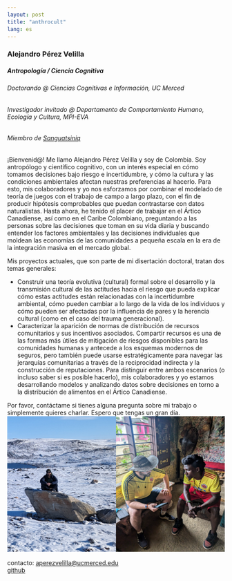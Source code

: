 ```yaml
---
layout: post
title: "anthrocult"  
lang: es
---
```


### Alejandro Pérez Velilla
##### Antropología / Ciencia Cognitiva
###### Doctorando @ Ciencias Cognitivas e Información, UC Merced
###### Investigador invitado @ Departamento de Comportamiento Humano, Ecología y Cultura, MPI-EVA
###### Miembro de [Sanguatsiniq](https://sanguatsiniq.github.io/)

¡Bienvenid@! Me llamo Alejandro Pérez Velilla y soy de Colombia. Soy antropólogo y científico cognitivo, con un interés especial en cómo tomamos decisiones bajo riesgo e incertidumbre, y cómo la cultura y las condiciones ambientales afectan nuestras preferencias al hacerlo. Para esto, mis colaboradores y yo nos esforzamos por combinar el modelado de teoría de juegos con el trabajo de campo a largo plazo, con el fin de producir hipótesis comprobables que puedan contrastarse con datos naturalistas. Hasta ahora, he tenido el placer de trabajar en el Ártico Canadiense, así como en el Caribe Colombiano, preguntando a las personas sobre las decisiones que toman en su vida diaria y buscando entender los factores ambientales y las decisiones individuales que moldean las economías de las comunidades a pequeña escala en la era de la integración masiva en el mercado global.

Mis proyectos actuales, que son parte de mi disertación doctoral, tratan dos temas generales:

- Construir una teoría evolutiva (cultural) formal sobre el desarrollo y la transmisión cultural de las actitudes hacia el riesgo que pueda explicar cómo estas actitudes están relacionadas con la incertidumbre ambiental, cómo pueden cambiar a lo largo de la vida de los individuos y cómo pueden ser afectadas por la influencia de pares y la herencia cultural (como en el caso del trauma generacional).
- Caracterizar la aparición de normas de distribución de recursos comunitarios y sus incentivos asociados. Compartir recursos es una de las formas más útiles de mitigación de riesgos disponibles para las comunidades humanas y antecede a los esquemas modernos de seguros, pero también puede usarse estratégicamente para navegar las jerarquías comunitarias a través de la reciprocidad indirecta y la construcción de reputaciones. Para distinguir entre ambos escenarios (o incluso saber si es posible hacerlo), mis colaboradores y yo estamos desarrollando modelos y analizando datos sobre decisiones en torno a la distribución de alimentos en el Ártico Canadiense.

Por favor, contáctame si tienes alguna pregunta sobre mi trabajo o simplemente quieres charlar. Espero que tengas un gran día.
![photo](/img/field_photo.png)

contacto: aperezvelilla@ucmerced.edu  
[github](https://github.com/datadreamscorp)
